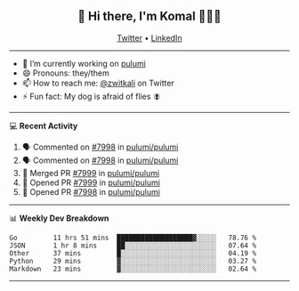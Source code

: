 <h2 align="center"> 👋 Hi there, I'm Komal 🧑🏾‍💻 </h2>
<p align="center">
    <a href="https://twitter.com/zwitkali">Twitter</a> •
    <a href="https://www.linkedin.com/in/komal-ali/">LinkedIn</a>
</p>

--------

- 🔭 I’m currently working on [pulumi](https://github.com/pulumi/pulumi)
- 😄 Pronouns: they/them
- 📫 How to reach me: [@zwitkali](https://twitter.com/zwitkali) on Twitter
- ⚡ Fun fact: My dog is afraid of flies 🪰

--------
💻 **Recent Activity**

<!--START_SECTION:activity-->
1. 🗣 Commented on [#7998](https://github.com/pulumi/pulumi/issues/7998) in [pulumi/pulumi](https://github.com/pulumi/pulumi)
2. 🗣 Commented on [#7998](https://github.com/pulumi/pulumi/issues/7998) in [pulumi/pulumi](https://github.com/pulumi/pulumi)
3. 🎉 Merged PR [#7999](https://github.com/pulumi/pulumi/pull/7999) in [pulumi/pulumi](https://github.com/pulumi/pulumi)
4. 💪 Opened PR [#7999](https://github.com/pulumi/pulumi/pull/7999) in [pulumi/pulumi](https://github.com/pulumi/pulumi)
5. 💪 Opened PR [#7998](https://github.com/pulumi/pulumi/pull/7998) in [pulumi/pulumi](https://github.com/pulumi/pulumi)
<!--END_SECTION:activity-->

--------

📊 **Weekly Dev Breakdown**
<!--START_SECTION:waka-->
```text
Go         11 hrs 51 mins  ███████████████████▓░░░░░   78.76 % 
JSON       1 hr 8 mins     ██░░░░░░░░░░░░░░░░░░░░░░░   07.64 % 
Other      37 mins         █░░░░░░░░░░░░░░░░░░░░░░░░   04.19 % 
Python     29 mins         ▓░░░░░░░░░░░░░░░░░░░░░░░░   03.27 % 
Markdown   23 mins         ▓░░░░░░░░░░░░░░░░░░░░░░░░   02.64 % 
```
<!--END_SECTION:waka-->

--------